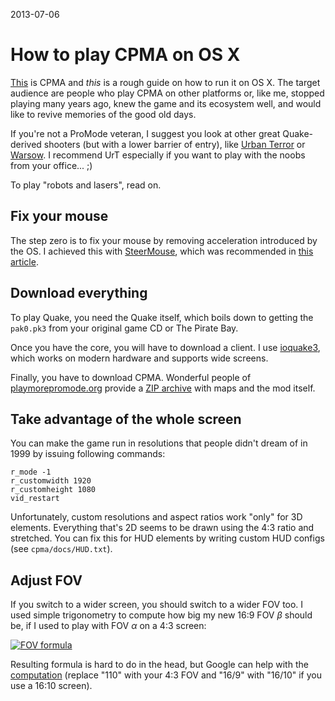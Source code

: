2013-07-06

How to play CPMA on OS X
========================

[This][Vo0] is CPMA and *this* is a rough guide on how to run it on OS X.
The target audience are people who play CPMA on other platforms or, like
me, stopped playing many years ago, knew the game and its ecosystem well,
and would like to revive memories of the good old days.

If you're not a ProMode veteran, I suggest you look at other great
Quake-derived shooters (but with a lower barrier of entry), like [Urban
Terror][] or [Warsow][].  I recommend UrT especially if you want to play
with the noobs from your office... ;)

To play "robots and lasers", read on.

  [Vo0]: http://www.youtube.com/watch?v=YiX9d_j1Xao
  [Urban Terror]: http://www.urbanterror.info/home/
  [Warsow]: http://www.warsow.net/


Fix your mouse
--------------

The step zero is to fix your mouse by removing acceleration introduced by
the OS.  I achieved this with [SteerMouse][], which was recommended in
[this article][mice setup].

  [SteerMouse]: http://www.plentycom.jp/en/steermouse/download.php
  [mice setup]: http://www.technobuffalo.com/2011/02/02/how-to-setup-gaming-mice-for-mac-os/


Download everything
-------------------

To play Quake, you need the Quake itself, which boils down to getting
the `pak0.pk3` from your original game CD or The Pirate Bay.

Once you have the core, you will have to download a client. I use
[ioquake3][], which works on modern hardware and supports wide screens.

Finally, you have to download CPMA.  Wonderful people of
[playmorepromode.org][pmm] provide a [ZIP archive][zip] with maps and
the mod itself.

  [ioquake3]: http://ioquake3.org/
  [pmm]: http://playmorepromode.org/
  [zip]: http://playmorepromode.org/CPMA148.zip


Take advantage of the whole screen
----------------------------------

You can make the game run in resolutions that people didn't dream of
in 1999 by issuing following commands:

    r_mode -1
    r_customwidth 1920
    r_customheight 1080
    vid_restart

Unfortunately, custom resolutions and aspect ratios work "only" for 3D
elements.  Everything that's 2D seems to be drawn using the 4:3 ratio
and stretched.  You can fix this for HUD elements by writing custom HUD
configs (see `cpma/docs/HUD.txt`).


Adjust FOV
----------

If you switch to a wider screen, you should switch to a wider FOV too.
I used simple trigonometry to compute how big my new 16:9 FOV *β* should
be, if I used to play with FOV *α* on a 4:3 screen:

[![FOV formula](/thumbnails/cpma/fov-formula.png)](/assets/cpma/fov-formula.png)

Resulting formula is hard to do in the head, but Google can help with
the [computation][] (replace "110" with your 4:3 FOV and "16/9" with
"16/10" if you use a 16:10 screen).

  [computation]: http://google.com/search?q=atan(%2016%2F9%20*tan(%20110%20%2F2%2F180*pi)%2F(4%2F3))*180%2Fpi*2
